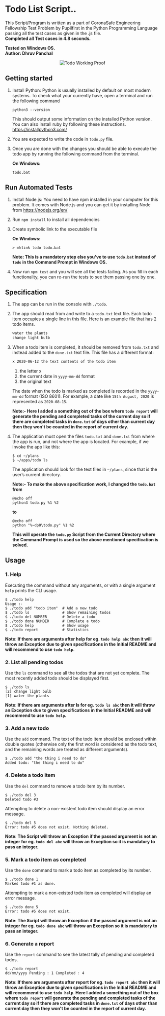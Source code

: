 # Todo List Script..

This Script/Program is written as a part of CoronaSafe Engineering Fellowship Test Problem by Pupilfirst in the Python Programming Language passing all the test cases as given in the .js file. <br>**Completed all Test cases in 4.8 seconds.**

**Tested on Windows OS.**<br>
**Author: Dhruv Panchal**

<p align="center">
	<img src="https://user-images.githubusercontent.com/72680045/103451547-3ed36900-4ceb-11eb-99a9-5ac160fb0314.PNG" alt="Todo Working Proof">
</p>

## Getting started

1. Install Python: Python is usually installed by default on most modern systems. To check what your currently have, open a terminal and run the following command
    ```
    python3 --version
    ```
    This should output some information on the installed Python version.
    You can also install ruby by following these instructions. https://installpython3.com/

2. You are expected to write the code in `todo.py` file.

3. Once you are done with the changes you should be able to execute the todo app by running the following command from the terminal.

   **On Windows:**

   ```
   todo.bat
   ```

## Run Automated Tests

1. Install Node.js: You need to have npm installed in your computer for this problem. It comes with Node.js and you can get it by installing Node from https://nodejs.org/en/

2. Run `npm install` to install all dependencies

3. Create symbolic link to the executable file

   **On Windows:**

   ```
   > mklink todo todo.bat
   ```
   **Note: This is a mandatory step else you've to use `todo.bat` instead of `todo` in the Command Prompt in Windows OS.**

4. Now run `npm test` and you will see all the tests failing. As you fill in each functionality, you can re-run the tests to see them passing one by one.

## Specification

1. The app can be run in the console with `./todo`.

2. The app should read from and write to a `todo.txt` text file. Each todo item occupies a single line in this file. Here is an example file that has 2 todo items.

    ```txt
    water the plants
    change light bulb
    ```

3.  When a todo item is completed, it should be removed from `todo.txt` and instead added to the `done.txt` text file. This file has a different format:

    ```txt
    x 2020-06-12 the text contents of the todo item
    ```

    1. the letter x
    2. the current date in `yyyy-mm-dd` format
    3. the original text

    The date when the todo is marked as completed is recorded in the `yyyy-mm-dd` format (ISO 8601). For example, a date like `15th August, 2020` is represented as `2020-08-15`.

    **Note:- Here I added a something out of the box where `todo report` will generate the pending and completed tasks of the current day so if there are completed tasks in `done.txt` of days other than current day then they won't be counted in the report of current day.**

4.  The application must open the files `todo.txt` and `done.txt` from where the app is run, and not where the app is located. For example, if we invoke the app like this:

    ```
    $ cd ~/plans
    $ ~/apps/todo ls
    ```
    The application should look for the text files in `~/plans`, since that is the user’s current directory.

    **Note:- To make the above specification work, I changed the `todo.bat` from**
    ```
    @echo off
    python3 todo.py %1 %2
    ``` 
    **to**
    ```
    @echo off
    python "%~dp0\todo.py" %1 %2
    ```
    **This will operate the `todo.py` Script from the Current Directory where the Command Prompt is used so the above mentioned specification is solved.**



## Usage

### 1. Help

Executing the command without any arguments, or with a single argument `help` prints the CLI usage.

```
$ ./todo help
Usage :-
$ ./todo add "todo item"  # Add a new todo
$ ./todo ls               # Show remaining todos
$ ./todo del NUMBER       # Delete a todo
$ ./todo done NUMBER      # Complete a todo
$ ./todo help             # Show usage
$ ./todo report           # Statistics
```
**Note: If there are arguments after help for eg. `todo help abc` then it will throw an Exception due to given specifications in the Initial README and will recommend to use `todo help`.**

### 2. List all pending todos

Use the `ls` command to see all the todos that are not yet complete. The most recently added todo should be displayed first.

```
$ ./todo ls
[2] change light bulb
[1] water the plants
```
**Note: If there are arguments after ls for eg. `todo ls abc` then it will throw an Exception due to given specifications in the Initial README and will recommend to use `todo help`.**

### 3. Add a new todo

Use the `add` command. The text of the todo item should be enclosed within double quotes (otherwise only the first word is considered as the todo text, and the remaining words are treated as different arguments).

```
$ ./todo add "the thing i need to do"
Added todo: "the thing i need to do"
```

### 4. Delete a todo item

Use the `del` command to remove a todo item by its number.

```
$ ./todo del 3
Deleted todo #3
```

Attempting to delete a non-existent todo item should display an error message.

```
$ ./todo del 5
Error: todo #5 does not exist. Nothing deleted.
```
**Note: The Script will throw an Exception if the passed argument is not an integer for eg. `todo del abc` will throw an Exception so it is mandatory to pass an integer.**

### 5. Mark a todo item as completed

Use the `done` command to mark a todo item as completed by its number.

```
$ ./todo done 1
Marked todo #1 as done.
```

Attempting to mark a non-existed todo item as completed will display an error message.

```
$ ./todo done 5
Error: todo #5 does not exist.
```
**Note: The Script will throw an Exception if the passed argument is not an integer for eg. `todo done abc` will throw an Exception so it is mandatory to pass an integer.**

### 6. Generate a report

Use the `report` command to see the latest tally of pending and completed todos.

```
$ ./todo report
dd/mm/yyyy Pending : 1 Completed : 4
```
**Note: If there are arguments after report for eg. `todo report abc` then it will throw an Exception due to given specifications in the Initial README and will recommend to use `todo help`. Here I added a something out of the box where `todo report` will generate the pending and completed tasks of the current day so if there are completed tasks in `done.txt` of days other than current day then they won't be counted in the report of current day.**